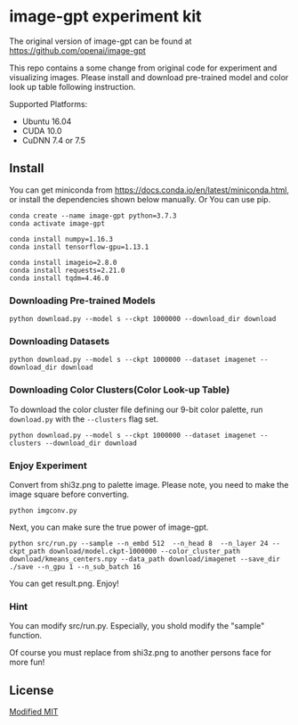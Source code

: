 
# image-gpt experiment kit

The original version of image-gpt can be found at https://github.com/openai/image-gpt

This repo contains a some change from original code for experiment and visualizing images.
Please install and download pre-trained model and color look up table following instruction.

Supported Platforms:

- Ubuntu 16.04
- CUDA 10.0
- CuDNN 7.4 or 7.5

## Install

You can get miniconda from https://docs.conda.io/en/latest/miniconda.html, or install the dependencies shown below manually.
Or You can use pip.
```
conda create --name image-gpt python=3.7.3
conda activate image-gpt

conda install numpy=1.16.3
conda install tensorflow-gpu=1.13.1

conda install imageio=2.8.0
conda install requests=2.21.0
conda install tqdm=4.46.0
```

### Downloading Pre-trained Models

```
python download.py --model s --ckpt 1000000 --download_dir download
```

### Downloading Datasets

```
python download.py --model s --ckpt 1000000 --dataset imagenet --download_dir download
```

### Downloading Color Clusters(Color Look-up Table)

To download the color cluster file defining our 9-bit color palette, run `download.py` with the `--clusters` flag set.

```
python download.py --model s --ckpt 1000000 --dataset imagenet --clusters --download_dir download
```

### Enjoy Experiment

Convert from shi3z.png to palette image.
Please note, you need to make the image square before converting.

```
python imgconv.py
```
Next, you can make sure the true power of image-gpt.

```
python src/run.py --sample --n_embd 512  --n_head 8  --n_layer 24 --ckpt_path download/model.ckpt-1000000 --color_cluster_path download/kmeans_centers.npy --data_path download/imagenet --save_dir ./save --n_gpu 1 --n_sub_batch 16
```
You can get result.png.
Enjoy!

### Hint

You can modify src/run.py.
Especially, you shold modify the "sample" function.

Of course you must replace from shi3z.png to another persons face for more fun!

## License

[Modified MIT](./LICENSE)
